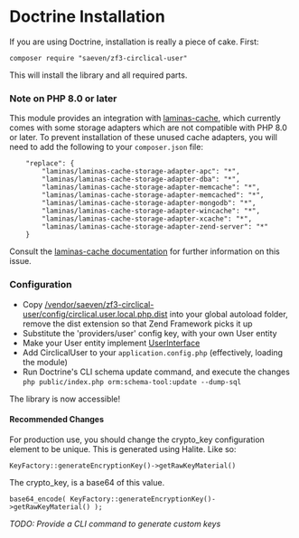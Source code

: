 # Doctrine Installation

If you are using Doctrine, installation is really a piece of cake.  First:

    composer require "saeven/zf3-circlical-user"
     
This will install the library and all required parts.

### Note on PHP 8.0 or later

This module provides an integration with [laminas-cache](https://docs.laminas.dev/laminas-cache/), which currently comes
with some storage adapters which are not compatible with PHP 8.0 or later. To prevent installation of these unused cache
adapters, you will need to add the following to your `composer.json` file:
```
    "replace": {
        "laminas/laminas-cache-storage-adapter-apc": "*",
        "laminas/laminas-cache-storage-adapter-dba": "*",
        "laminas/laminas-cache-storage-adapter-memcache": "*",
        "laminas/laminas-cache-storage-adapter-memcached": "*",
        "laminas/laminas-cache-storage-adapter-mongodb": "*",
        "laminas/laminas-cache-storage-adapter-wincache": "*",
        "laminas/laminas-cache-storage-adapter-xcache": "*",
        "laminas/laminas-cache-storage-adapter-zend-server": "*"
    }
```

Consult the [laminas-cache documentation](https://docs.laminas.dev/laminas-cache/installation/#avoid-unused-cache-adapters-are-being-installed)
for further information on this issue.
     
### Configuration

 - Copy [/vendor/saeven/zf3-circlical-user/config/circlical.user.local.php.dist](config/circlical.user.local.php.dist) into your global autoload folder, remove
the dist extension so that Zend Framework picks it up
 - Substitute the 'providers/user' config key, with your own User entity
 - Make your User entity implement [UserInterface](src/CirclicalUser/Provider/UserInterface.php)
 - Add CirclicalUser to your `application.config.php` (effectively, loading the module)
 - Run Doctrine's CLI schema update command, and execute the changes `php public/index.php orm:schema-tool:update --dump-sql`
 
The library is now accessible!
 
#### Recommended Changes

For production use, you should change the crypto_key configuration element to be unique.  This is generated using Halite.
Like so:

    KeyFactory::generateEncryptionKey()->getRawKeyMaterial()

The crypto_key, is a base64 of this value.

    base64_encode( KeyFactory::generateEncryptionKey()->getRawKeyMaterial() );
    
*TODO: Provide a CLI command to generate custom keys*





     
     
